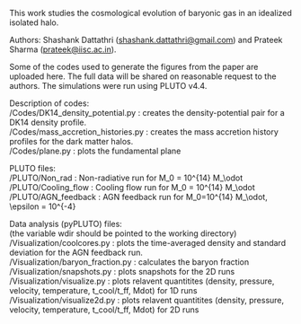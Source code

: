 This work studies the cosmological evolution of baryonic gas in an idealized isolated halo. 

Authors: Shashank Dattathri (shashank.dattathri@gmail.com) and Prateek Sharma (prateek@iisc.ac.in). 

Some of the codes used to generate the figures from the paper are uploaded here. The full data will be shared on reasonable request to the authors. The simulations were run using PLUTO v4.4.  

Description of codes: <br />
/Codes/DK14_density_potential.py : creates the density-potential pair for a DK14 density profile.  <br />
/Codes/mass_accretion_histories.py : creates the mass accretion history profiles for the dark matter halos.  <br />
/Codes/plane.py : plots the fundamental plane <br />

PLUTO files: <br />
/PLUTO/Non_rad : Non-radiative run for M_0 = 10^{14} M_\odot <br />
/PLUTO/Cooling_flow : Cooling flow run for M_0 = 10^{14} M_\odot <br />
/PLUTO/AGN_feedback : AGN feedback run for M_0=10^{14} M_\odot, \epsilon = 10^{-4} <br />

Data analysis (pyPLUTO) files:  <br />
(the variable wdir should be pointed to the working directory)
/Visualization/coolcores.py : plots the time-averaged density and standard deviation for the AGN feedback run.  <br />
/Visualization/baryon_fraction.py : calculates the baryon fraction <br />
/Visualization/snapshots.py : plots snapshots for the 2D runs <br />
/Visualization/visualize.py : plots relavent quantitites (density, pressure, velocity, temperature, t_cool/t_ff, Mdot) for 1D runs <br />
/Visualization/visualize2d.py : plots relavent quantitites (density, pressure, velocity, temperature, t_cool/t_ff, Mdot) for 2D runs <br />

